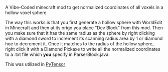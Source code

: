 A Vibe-Coded minecraft mod to get normalized coordinates of all voxels in a hollow voxel sphere.

The way this works is that you first generate a hollow sphere with WorldEdit in Minecraft and then at its origo you place "Dev Block" from this mod. Then you make sure that it has the same radius as the sphere by right clicking with a diamond sword to increment its scanning radius area by 1 or diamond hoe to decrement it. Once it matches to the radius of the hollow sphere, right click it with a Diamond Pickaxe to write all the normalized coordinates to a .txt file which __you__ specify in ParserBlock.java. 

This was utilized in [PyTensor](https://github.com/JulianMella/PyTensor)
